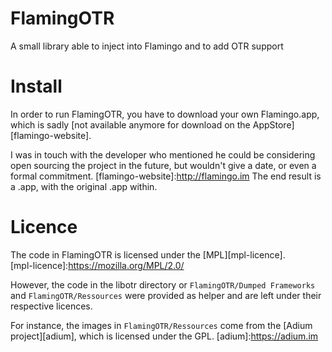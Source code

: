 # FlamingOTR

A small library able to inject into Flamingo and to add OTR support

# Install

In order to run FlamingOTR, you have to download your own Flamingo.app, which is sadly [not available anymore for download on the AppStore][flamingo-website].

I was in touch with the developer who mentioned he could be considering open sourcing the project in the future, but wouldn't give a date, or even a formal commitment.
[flamingo-website]:http://flamingo.im
The end result is a .app, with the original .app within.

# Licence

The code in FlamingOTR is licensed under the [MPL][mpl-licence].  
[mpl-licence]:https://mozilla.org/MPL/2.0/

However, the code in the libotr directory or `FlamingOTR/Dumped Frameworks` and `FlamingOTR/Ressources` were provided as helper and are left under their respective licences.

For instance, the images in `FlamingOTR/Ressources` come from the [Adium project][adium], which is licensed under the GPL.
[adium]:https://adium.im
